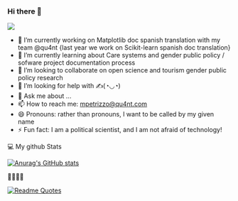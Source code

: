 ### Hi there 👋

![](https://readme-typing-svg.herokuapp.com?font=HeptaSlab&color=49D3DF&lines=I'm+a+political+scientist;I'm+a+researcher;I+love+tech;I'm+a+soft+documenter;I'm+feminist;I'm+mother+of+three)

- 🔭 I’m currently working on Matplotlib doc spanish translation with my team @qu4nt {last year we work on Scikit-learn spanish doc translation}
- 🌱 I’m currently learning about Care systems and gender public policy / sofware project documentation process
- 👯 I’m looking to collaborate on open science and tourism gender public policy research 
- 🤔 I’m looking for help with ✍(◔◡◔)
- 💬 Ask me about ...
- 📫 How to reach me: mpetrizzo@qu4nt.com
- 😄 Pronouns: rather than pronouns, I want to be called by my given name
- ⚡ Fun fact: I am a political scientist, and I am not afraid of technology!


💻 My github Stats 

[![Anurag's GitHub stats](https://github-readme-stats.vercel.app/api?username=petrizzo&show_icons=true&theme=tokyonight)](https://github.com/anuraghazra/github-readme-stats)


🙈🙊🙉🐵 

[![Readme Quotes](https://quotes-github-readme.vercel.app/api?type=horizontal)](https://github.com/piyushsuthar/github-readme-quotes)
